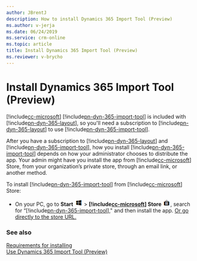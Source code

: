 ```yaml
---
author: JBrentJ
description: How to install Dynamics 365 Import Tool (Preview)
ms.author: v-jerja
ms.date: 06/24/2019
ms.service: crm-online
ms.topic: article
title: Install Dynamics 365 Import Tool (Preview)
ms.reviewer: v-brycho
---
```


# Install Dynamics 365 Import Tool (Preview)

[!include[cc-microsoft](../includes/cc-microsoft.md)] [!include[pn-dyn-365-import-tool](../includes/pn-dyn-365-import-tool.md)] is included with [!include[pn-dyn-365-layout](../includes/pn-dyn-365-layout.md)], so you'll need a subscription to [!include[pn-dyn-365-layout](../includes/pn-dyn-365-layout.md)] to use [!include[pn-dyn-365-import-tool](../includes/pn-dyn-365-import-tool.md)].

After you have a subscription to [!include[pn-dyn-365-layout](../includes/pn-dyn-365-layout.md)] and [!include[pn-dyn-365-import-tool](../includes/pn-dyn-365-import-tool.md)], how you install [!include[pn-dyn-365-import-tool](../includes/pn-dyn-365-import-tool.md)] depends on how your administrator chooses 
to distribute the app. Your admin might have you install the app from [!include[cc-microsoft](../includes/cc-microsoft.md)] Store, from your organization’s private store, 
through an email link, or another method.

To install [!include[pn-dyn-365-import-tool](../includes/pn-dyn-365-import-tool.md)] from [!include[cc-microsoft](../includes/cc-microsoft.md)] Store:

- On your PC, go to **Start** ![Start button](media/windows-button.png "Start button") > **[!include[cc-microsoft](../includes/cc-microsoft.md)] Store** 
![Store button](media/store-button.png "Store button"), search for “[!include[pn-dyn-365-import-tool](../includes/pn-dyn-365-import-tool.md)]," and then install the app. 
[Or go directly to the store URL.](https://www.microsoft.com/p/microsoft-dynamics-365-import-tool-preview/9nbf1cgb7khx?rtc=1&activetab=pivot:overviewtab)

### See also

[Requirements for installing](requirements.md)<br>
[Use Dynamics 365 Import Tool (Preview)](import-tool.md)
